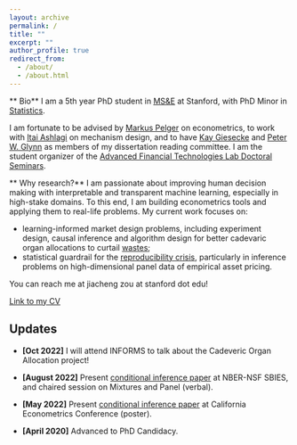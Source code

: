 ```yaml
---
layout: archive
permalink: /
title: ""
excerpt: ""
author_profile: true
redirect_from: 
  - /about/
  - /about.html
---
```

** Bio**
I am a 5th year PhD student in [MS\&E](https://msande.stanford.edu/) at Stanford, with PhD Minor in [Statistics](https://statistics.stanford.edu/). 

I am fortunate to be advised by [Markus Pelger](https://mpelger.people.stanford.edu/) on econometrics, to work with [Itai Ashlagi](https://web.stanford.edu/~iashlagi/) on mechanism design, and to have [Kay Giesecke](https://giesecke.people.stanford.edu/) and [Peter W. Glynn](https://web.stanford.edu/~glynn/) as members of my dissertation reading committee. I am the student organizer of the [Advanced Financial Technologies Lab Doctoral Seminars](https://fintech.stanford.edu/events/doctoral-seminars). 

** Why research?**
I am passionate about improving human decision making with interpretable and transparent machine learning, especially in high-stake domains. To this end, I am building econometrics tools and applying them to real-life problems. My current work focuses on:
 - learning-informed market design problems, including experiment design, causal inference and algorithm design for better cadevaric organ allocations to curtail [wastes](https://marketdesigner.blogspot.com/2019/08/reducing-discards-of-deceased-donor.html);
 - statistical guardrail for the [reproducibility crisis](https://www.nature.com/articles/533452a), particularly in inference problems on high-dimensional panel data of empirical asset pricing.

You can reach me at jiacheng zou at stanford dot edu!

[Link to my CV](https://drive.google.com/file/d/1JpwM2UUtm8bvMU090gdG5jjB63Kvvg-g/view?usp=sharing)

Updates
------
* **[Oct 2022]** I will attend INFORMS to talk about the Cadeveric Organ Allocation project!

* **[August 2022]** Present [conditional inference paper](https://jiachzou.github.io//publications/) at NBER-NSF SBIES, and chaired session on Mixtures and Panel (verbal).

* **[May 2022]** Present [conditional inference paper](https://jiachzou.github.io//publications/) at California Econometrics Conference (poster).

* **[April 2020]** Advanced to PhD Candidacy.
